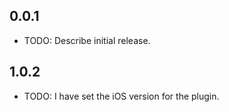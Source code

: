 ## 0.0.1

* TODO: Describe initial release.

## 1.0.2
* TODO: I have set the iOS version for the plugin.
